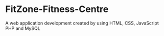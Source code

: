 # FitZone-Fitness-Centre
A web application development created by using HTML, CSS, JavaScript PHP and MySQL

